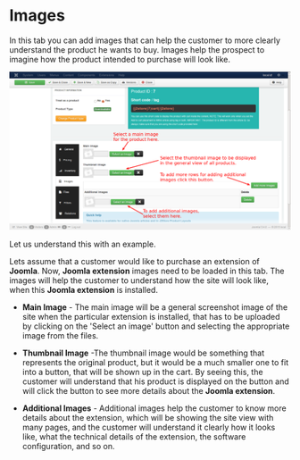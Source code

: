 # Images

In this tab you can add images that can help the customer to more clearly understand the product he wants to buy. Images help the prospect to imagine how the product intended to purchase will look like.

![Downloadable Images](product_down_images_1.png)

Let us understand this with an example. 

Lets assume that a customer would like to purchase an extension of **Joomla**. Now, **Joomla extension** images need to be loaded in this tab. The images will help the customer to understand how the site will look like, when this **Joomla extension** is installed.

* **Main Image** - The main image will be a general screenshot image of the site when the particular extension is installed, that has to be uploaded by clicking on the 'Select an image' button and selecting the appropriate image from the files.

* **Thumbnail Image** -The thumbnail image would be something that represents the original product, but it would be a much smaller one to fit into a button, that will be shown up in the cart. By seeing this, the customer will understand that his product is displayed on the button and will click the button to see more details about the **Joomla extension**.

* **Additional Images** - Additional images help the customer to know more details about the extension, which will be showing the site view with many pages, and the customer will understand it clearly how it looks like, what the technical details of the extension, the software configuration, and so on.